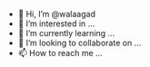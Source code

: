 - 👋 Hi, I’m @walaagad
- 👀 I’m interested in ...
- 🌱 I’m currently learning ...
- 💞️ I’m looking to collaborate on ...
- 📫 How to reach me ...

<!---
walaagad/walaagad is a ✨ special ✨ repository because its `README.md` (this file) appears on your GitHub profile.
You can click the Preview link to take a look at your changes.
--->
